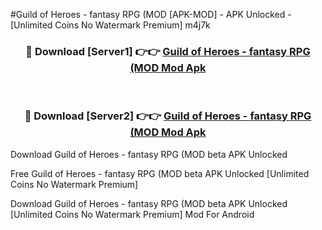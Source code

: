 #Guild of Heroes - fantasy RPG (MOD [APK-MOD] - APK Unlocked - [Unlimited Coins No Watermark Premium] m4j7k



<div align="center">

<h3>🔴 Download [Server1] 👉👉 <a href="https://momento.my/?title=Guild_of_Heroes_-_fantasy_RPG_(MOD">Guild of Heroes - fantasy RPG (MOD Mod Apk</a></h3><br>

<h3>🔴 Download [Server2] 👉👉 <a href="https://momento.my/?title=Guild_of_Heroes_-_fantasy_RPG_(MOD">Guild of Heroes - fantasy RPG (MOD Mod Apk</a></h3>
</div>



Download Guild of Heroes - fantasy RPG (MOD beta APK Unlocked

Free Guild of Heroes - fantasy RPG (MOD beta APK Unlocked [Unlimited Coins No Watermark Premium]

Download Guild of Heroes - fantasy RPG (MOD beta APK Unlocked [Unlimited Coins No Watermark Premium] Mod For Android

